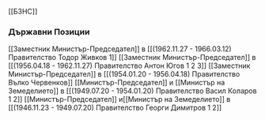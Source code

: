 [[БЗНС]]

### Държавни Позиции
[[Заместник Министър-Председател]] в [[(1962.11.27 - 1966.03.12) Правителство Тодор Живков 1]]
[[Заместник Министър-Председател]] в [[(1956.04.18 - 1962.11.27) Правителство Антон Югов 1 2 3]]
[[Заместник Министър-Председател]] в [[(1954.01.20 - 1956.04.18) Правителство Вълко Червенков]]
[[Министър-Председател]] и [[Министър на Земеделието]] в [[(1949.07.20 - 1954.01.20) Правителство Васил Коларов 1 2]]
[[Министър-Председател]] и[[Министър на Земеделието]] в [[(1946.11.23 - 1949.07.20) Правителство Георги Димитров 1 2]]